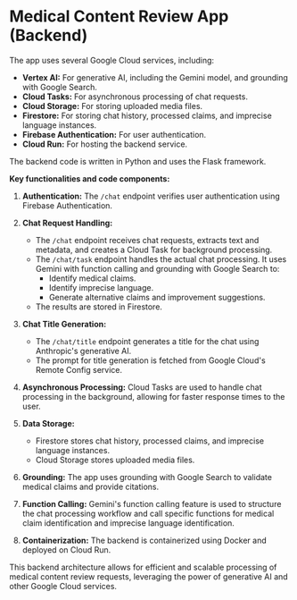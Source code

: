 # Medical Content Review App (Backend)

The app uses several Google Cloud services, including:

* **Vertex AI:** For generative AI, including the Gemini model, and grounding with Google Search.
* **Cloud Tasks:** For asynchronous processing of chat requests.
* **Cloud Storage:** For storing uploaded media files.
* **Firestore:** For storing chat history, processed claims, and imprecise language instances.
* **Firebase Authentication:** For user authentication.
* **Cloud Run:** For hosting the backend service.

The backend code is written in Python and uses the Flask framework.

**Key functionalities and code components:**

1. **Authentication:** The `/chat` endpoint verifies user authentication using Firebase Authentication.

2. **Chat Request Handling:**
   * The `/chat` endpoint receives chat requests, extracts text and metadata, and creates a Cloud Task for background processing.
   * The `/chat/task` endpoint handles the actual chat processing. It uses Gemini with function calling and grounding with Google Search to:
     * Identify medical claims.
     * Identify imprecise language.
     * Generate alternative claims and improvement suggestions.
   * The results are stored in Firestore.

3. **Chat Title Generation:**
   * The `/chat/title` endpoint generates a title for the chat using Anthropic's generative AI.
   * The prompt for title generation is fetched from Google Cloud's Remote Config service.

4. **Asynchronous Processing:** Cloud Tasks are used to handle chat processing in the background, allowing for faster response times to the user.

5. **Data Storage:**
   * Firestore stores chat history, processed claims, and imprecise language instances.
   * Cloud Storage stores uploaded media files.

6. **Grounding:** The app uses grounding with Google Search to validate medical claims and provide citations.

7. **Function Calling:** Gemini's function calling feature is used to structure the chat processing workflow and call specific functions for medical claim identification and imprecise language identification.

8. **Containerization:** The backend is containerized using Docker and deployed on Cloud Run.


This backend architecture allows for efficient and scalable processing of medical content review requests, leveraging the power of generative AI and other Google Cloud services.
